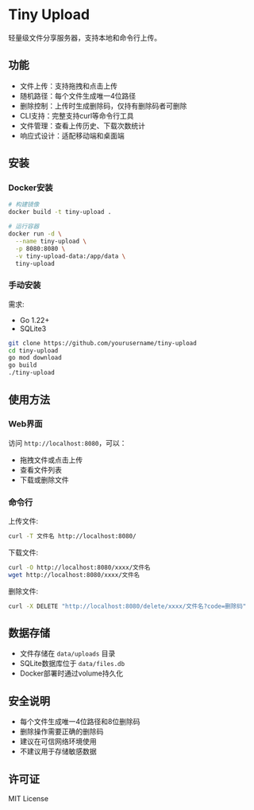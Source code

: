 # Tiny Upload

轻量级文件分享服务器，支持本地和命令行上传。

## 功能

- 文件上传：支持拖拽和点击上传
- 随机路径：每个文件生成唯一4位路径
- 删除控制：上传时生成删除码，仅持有删除码者可删除
- CLI支持：完整支持curl等命令行工具
- 文件管理：查看上传历史、下载次数统计
- 响应式设计：适配移动端和桌面端

## 安装

### Docker安装

```bash
# 构建镜像
docker build -t tiny-upload .

# 运行容器
docker run -d \
  --name tiny-upload \
  -p 8080:8080 \
  -v tiny-upload-data:/app/data \
  tiny-upload
```

### 手动安装

需求:
- Go 1.22+
- SQLite3

```bash
git clone https://github.com/yourusername/tiny-upload
cd tiny-upload
go mod download
go build
./tiny-upload
```

## 使用方法

### Web界面

访问 `http://localhost:8080`，可以：
- 拖拽文件或点击上传
- 查看文件列表
- 下载或删除文件

### 命令行

上传文件:
```bash
curl -T 文件名 http://localhost:8080/
```

下载文件:
```bash
curl -O http://localhost:8080/xxxx/文件名
wget http://localhost:8080/xxxx/文件名
```

删除文件:
```bash
curl -X DELETE "http://localhost:8080/delete/xxxx/文件名?code=删除码"
```

## 数据存储

- 文件存储在 `data/uploads` 目录
- SQLite数据库位于 `data/files.db`
- Docker部署时通过volume持久化

## 安全说明

- 每个文件生成唯一4位路径和8位删除码
- 删除操作需要正确的删除码
- 建议在可信网络环境使用
- 不建议用于存储敏感数据

## 许可证

MIT License